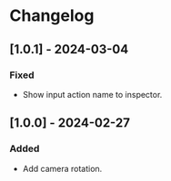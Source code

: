 # Changelog

## [1.0.1] - 2024-03-04
### Fixed
- Show input action name to inspector.

## [1.0.0] - 2024-02-27
### Added
- Add camera rotation.
